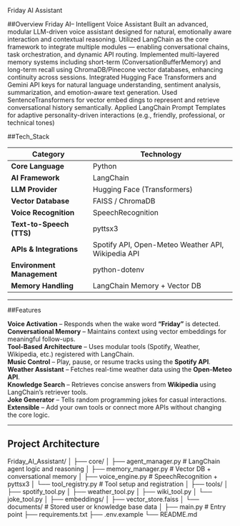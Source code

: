 Friday AI Assistant

##Overview
 Friday AI– Intelligent Voice Assistant Built an advanced, modular LLM-driven voice assistant designed for
 natural, emotionally aware interaction and contextual reasoning. Utilized LangChain as the core framework
 to integrate multiple modules — enabling conversational chains, task orchestration, and dynamic API routing.
 Implemented multi-layered memory systems including short-term (ConversationBufferMemory) and long-term
 recall using ChromaDB/Pinecone vector databases, enhancing continuity across sessions.
 Integrated Hugging Face Transformers and Gemini API keys for natural language understanding, sentiment
 analysis, summarization, and emotion-aware text generation. Used SentenceTransformers for vector embed
dings to represent and retrieve conversational history semantically. Applied LangChain Prompt Templates for
 adaptive personality-driven interactions (e.g., friendly, professional, or technical tones)



##Tech_Stack

| Category | Technology |
|-----------|-------------|
| **Core Language** | Python |
| **AI Framework** | LangChain |
| **LLM Provider** | Hugging Face (Transformers) |
| **Vector Database** | FAISS / ChromaDB |
| **Voice Recognition** | SpeechRecognition |
| **Text-to-Speech (TTS)** | pyttsx3 |
| **APIs & Integrations** | Spotify API, Open-Meteo Weather API, Wikipedia API |
| **Environment Management** | python-dotenv |
| **Memory Handling** | LangChain Memory + Vector DB |

---

 ##Features

 **Voice Activation** – Responds when the wake word **“Friday”** is detected.  
 **Conversational Memory** – Maintains context using vector embeddings for meaningful follow-ups.  
 **Tool-Based Architecture** – Uses modular tools (Spotify, Weather, Wikipedia, etc.) registered with LangChain.  
 **Music Control** – Play, pause, or resume tracks using the **Spotify API**.  
 **Weather Assistant** – Fetches real-time weather data using the **Open-Meteo API**.  
 **Knowledge Search** – Retrieves concise answers from **Wikipedia** using LangChain’s retriever tools.  
 **Joke Generator** – Tells random programming jokes for casual interactions.  
 **Extensible** – Add your own tools or connect more APIs without changing the core logic.  

---

##  Project Architecture

Friday_AI_Assistant/
│
├── core/
│ ├── agent_manager.py # LangChain agent logic and reasoning
│ ├── memory_manager.py # Vector DB + conversational memory
│ ├── voice_engine.py # SpeechRecognition + pyttsx3
│ └── tool_registry.py # Tool setup and registration
│
├── tools/
│ ├── spotify_tool.py
│ ├── weather_tool.py
│ ├── wiki_tool.py
│ └── joke_tool.py
│
├── embeddings/
│ ├── vector_store.faiss
│ └── documents/ # Stored user or knowledge base data
│
├── main.py # Entry point
├── requirements.txt
├── .env.example
└── README.md

